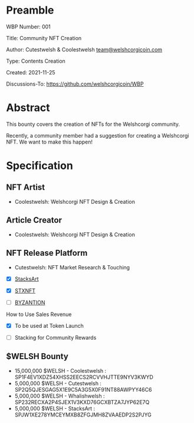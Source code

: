 Preamble
========
WBP Number: 001

Title: Community NFT Creation

Author: Cutestwelsh & Coolestwelsh team@welshcorgicoin.com

Type: Contents Creation

Created: 2021-11-25

Discussions-To: https://github.com/welshcorgicoin/WBP

Abstract
========
This bounty covers the creation of NFTs for the Welshcorgi community. 

Recently, a community member had a suggestion for creating a Welshcorgi NFT. We want to make this happen!

Specification
=============
NFT Artist
----------
* Coolestwelsh: Welshcorgi NFT Design & Creation

Article Creator
----------
* Coolestwelsh: Welshcorgi NFT Design & Creation

NFT Release Platform
--------------------
* Cutestwelsh: NFT Market Research & Touching

- [x] [StacksArt](https://www.stacksart.com)

- [x] [STXNFT](https://stxnft.com)

- [ ] [BYZANTION](https://byzantion.xyz)

How to Use Sales Revenue

- [x] To be used at Token Launch

- [ ] Stacking for Community Rewards

$WELSH Bounty
-------------
* 15,000,000 $WELSH - Coolestwelsh : SP1F4EV1XDZ54XHSS2EECS2RCVVHJTTE9NYV3KWYD
* 5,000,000 $WELSH - Cutestwelsh : SP2Q5QJESGAG5X1E9C5A3G5X0F91NT88AWPYY46C6
* 5,000,000 $WELSH - Whalishwelsh : SP232RECXA2P4SJEX1V3KXD76GCXBTZA7JYP62E7Q
* 5,000,000 $WELSH - StacksArt : SPJW1XE278YMCEYMXB8ZFGJMH8ZVAAEDP2S2PJYG
